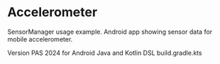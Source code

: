 # Accelerometer
SensorManager usage example. Android app showing sensor data for mobile accelerometer. 

Version PAS 2024 for Android Java and Kotlin DSL build.gradle.kts